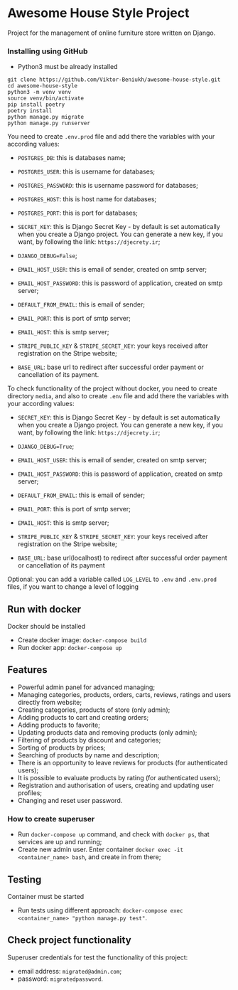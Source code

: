 # Awesome House Style Project

Project for the management of online furniture store written on Django.


### Installing using GitHub

- Python3 must be already installed

```shell
git clone https://github.com/Viktor-Beniukh/awesome-house-style.git
cd awesome-house-style
python3 -m venv venv
source venv/bin/activate
pip install poetry
poetry install
python manage.py migrate
python manage.py runserver   
```

You need to create `.env.prod` file and add there the variables with your according values:
- `POSTGRES_DB`: this is databases name;
- `POSTGRES_USER`: this is username for databases;
- `POSTGRES_PASSWORD`: this is username password for databases;
- `POSTGRES_HOST`: this is host name for databases;
- `POSTGRES_PORT`: this is port for databases;
- `SECRET_KEY`: this is Django Secret Key - by default is set automatically when you create a Django project.
                You can generate a new key, if you want, by following the link: `https://djecrety.ir`;
- `DJANGO_DEBUG=False`;

- `EMAIL_HOST_USER`: this is email of sender, created on smtp server;
- `EMAIL_HOST_PASSWORD`: this is password of application, created on smtp server;
- `DEFAULT_FROM_EMAIL`: this is email of sender;
- `EMAIL_PORT`: this is port of smtp server;
- `EMAIL_HOST`: this is smtp server;

- `STRIPE_PUBLIC_KEY` & `STRIPE_SECRET_KEY`: your keys received after registration on the Stripe website;
- `BASE_URL`: base url to redirect after successful order payment or cancellation of its payment.


To check functionality of the project without docker, you need to create directory `media`, and also to create
`.env` file and add there the variables with your according values:

- `SECRET_KEY`: this is Django Secret Key - by default is set automatically when you create a Django project.
                You can generate a new key, if you want, by following the link: `https://djecrety.ir`;
- `DJANGO_DEBUG=True`;

- `EMAIL_HOST_USER`: this is email of sender, created on smtp server;
- `EMAIL_HOST_PASSWORD`: this is password of application, created on smtp server;
- `DEFAULT_FROM_EMAIL`: this is email of sender;
- `EMAIL_PORT`: this is port of smtp server;
- `EMAIL_HOST`: this is smtp server;

- `STRIPE_PUBLIC_KEY` & `STRIPE_SECRET_KEY`: your keys received after registration on the Stripe website;
- `BASE_URL`: base url(localhost) to redirect after successful order payment or cancellation of its payment

Optional: you can add a variable called `LOG_LEVEL` to `.env` and `.env.prod` files, if you want to change a level of logging

## Run with docker

Docker should be installed

- Create docker image: `docker-compose build`
- Run docker app: `docker-compose up`



## Features

- Powerful admin panel for advanced managing;
- Managing categories, products, orders, carts, reviews, ratings and users directly from website;
- Creating categories, products of store (only admin);
- Adding products to cart and creating orders;
- Adding products to favorite;
- Updating products data and removing products (only admin);
- Filtering of products by discount and categories;
- Sorting of products by prices;
- Searching of products by name and description;
- There is an opportunity to leave reviews for products (for authenticated users);
- It is possible to evaluate products by rating (for authenticated users);
- Registration and authorisation of users, creating and updating user profiles;
- Changing and reset user password.
    
  
### How to create superuser

- Run `docker-compose up` command, and check with `docker ps`, that services are up and running;
- Create new admin user. Enter container `docker exec -it <container_name> bash`, and create in from there;



## Testing

Container must be started

- Run tests using different approach: `docker-compose exec <container_name> "python manage.py test"`.
  


## Check project functionality

Superuser credentials for test the functionality of this project:
- email address: `migrated@admin.com`;
- password: `migratedpassword`.
